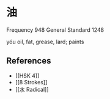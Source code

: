 # 油
Frequency 948
General Standard 1248

yóu
oil, fat, grease, lard; paints

## References
- [[HSK 4]]
- [[8 Strokes]]
- [[水 Radical]]